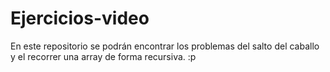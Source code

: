 # Ejercicios-video
En este repositorio se podrán encontrar los problemas del salto del caballo y el recorrer una array de forma recursiva. :p
